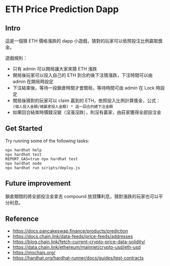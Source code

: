 # ETH Price Prediction Dapp

## Intro

這是一個猜 ETH 價格漲跌的 dapp 小遊戲，猜對的玩家可以依照投注比例贏取獎金。

遊戲規則：

- 只有 admin 可以開局讓大家來猜 ETH 漲跌
- 開局後玩家可以投入自己的 ETH 到合約後下注猜漲跌，下注時間可以由 admin 在開局時設定
- 下注結束後，等待一段鎖倉時間才會關局，等待時間可由 admin 在 Lock 時設定
- 關局後猜對的玩家可以 claim 贏到的 ETH，依照投入比例計算獎金，公式：`(個人投入金額/總贏家投入金額) * 這一回合的總下注金額`
- 如果回合結束時價錢沒變（沒漲沒跌），則沒有贏家，由莊家獲得全部投注金

## Get Started

Try running some of the following tasks:

```shell
npx hardhat help
npx hardhat test
REPORT_GAS=true npx hardhat test
npx hardhat node
npx hardhat run scripts/deploy.js
```

## Future improvement

鎖倉期間的將全部投注金拿去 compound 放貸賺利息，猜對漲跌的玩家也可以平分利息。

## Reference

- <https://docs.pancakeswap.finance/products/prediction>
- <https://docs.chain.link/data-feeds/price-feeds/addresses>
- <https://blog.chain.link/fetch-current-crypto-price-data-solidity/>
- <https://data.chain.link/ethereum/mainnet/crypto-usd/eth-usd>
- <https://mochajs.org/>
- <https://hardhat.org/hardhat-runner/docs/guides/test-contracts>

